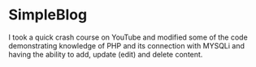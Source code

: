 <h1>SimpleBlog</h1>

I took a quick crash course on YouTube and modified some of the code demonstrating knowledge of PHP and its connection with MYSQLi and having the ability to add, update (edit) and delete content. 
